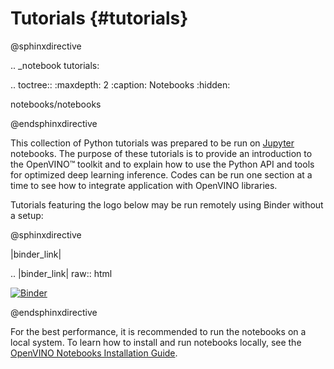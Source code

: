 # Tutorials {#tutorials}

@sphinxdirective

.. _notebook tutorials:

.. toctree::
   :maxdepth: 2
   :caption: Notebooks
   :hidden:

   notebooks/notebooks

@endsphinxdirective

This collection of Python tutorials was prepared to be run on [Jupyter](https://jupyter.org) notebooks. The purpose of these tutorials is to provide an introduction to the OpenVINO™ toolkit and to explain how to use the Python API and tools for optimized deep learning inference. Codes can be run one section at a time to see how to integrate application with OpenVINO libraries.

Tutorials featuring the logo below may be run remotely using Binder without a setup: 


@sphinxdirective

|binder_link|

.. |binder_link| raw:: html 

   <a href="https://mybinder.org/v2/gh/openvinotoolkit/openvino_notebooks/HEAD?filepath=notebooks%2F001-hello-world%2F001-hello-world.ipynb" target="_blank"><img src="https://mybinder.org/badge_logo.svg" alt="Binder"></a>

@endsphinxdirective

For the best performance, it is recommended to run the notebooks on a local system. To learn how to install and run notebooks locally, see the [OpenVINO Notebooks Installation Guide](https://github.com/openvinotoolkit/openvino_notebooks/blob/main/README.md#-installation-guide).


